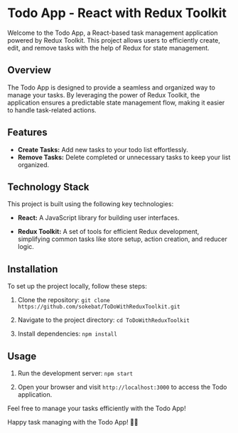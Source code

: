 # Todo App - React with Redux Toolkit

Welcome to the Todo App, a React-based task management application powered by Redux Toolkit. This project allows users to efficiently create, edit, and remove tasks with the help of Redux for state management.

## Overview

The Todo App is designed to provide a seamless and organized way to manage your tasks. By leveraging the power of Redux Toolkit, the application ensures a predictable state management flow, making it easier to handle task-related actions.

## Features

- **Create Tasks:** Add new tasks to your todo list effortlessly.
- **Remove Tasks:** Delete completed or unnecessary tasks to keep your list organized.

## Technology Stack

This project is built using the following key technologies:

- **React:** A JavaScript library for building user interfaces.

- **Redux Toolkit:** A set of tools for efficient Redux development, simplifying common tasks like store setup, action creation, and reducer logic.

## Installation

To set up the project locally, follow these steps:

1. Clone the repository: `git clone https://github.com/sokebat/ToDoWithReduxToolkit.git`

2. Navigate to the project directory: `cd ToDoWithReduxToolkit`

3. Install dependencies: `npm install`

## Usage

1. Run the development server: `npm start`

2. Open your browser and visit `http://localhost:3000` to access the Todo application.

Feel free to manage your tasks efficiently with the Todo App!

Happy task managing with the Todo App! 📝🚀
